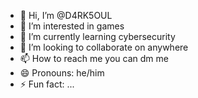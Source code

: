 - 👋 Hi, I’m @D4RK5OUL
- 👀 I’m interested in games
- 🌱 I’m currently learning cybersecurity
- 💞️ I’m looking to collaborate on anywhere
- 📫 How to reach me you can dm me
- 😄 Pronouns: he/him
- ⚡ Fun fact: ...

<!---
D4RK5OUL/D4RK5OUL is a ✨ special ✨ repository because its `README.md` (this file) appears on your GitHub profile.
You can click the Preview link to take a look at your changes.
--->
